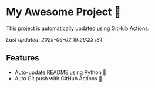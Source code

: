 # My Awesome Project 🚀

This project is automatically updated using GitHub Actions.

_Last updated: 2025-06-02 19:26:23 IST_

## Features
- Auto-update README using Python 🐍
- Auto Git push with GitHub Actions 🤖
